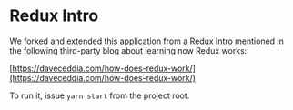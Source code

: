 # Redux Intro

We forked and extended this application from a Redux Intro 
mentioned in the following third-party blog about learning
now Redux works:

[https://daveceddia.com/how-does-redux-work/](https://daveceddia.com/how-does-redux-work/)

To run it, issue `yarn start` from the project root.
